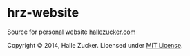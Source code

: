 # hrz-website

Source for personal website [hallezucker.com](http://hallezucker.com)

Copyright © 2014, Halle Zucker. Licensed under [MIT License](https://raw.githubusercontent.com/hallez/hrz-website/master/LICENSE).
